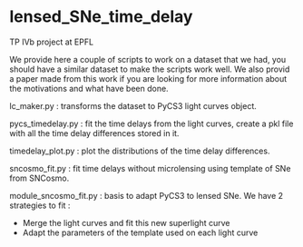 # lensed_SNe_time_delay
TP IVb project at EPFL

We provide here a couple of scripts to work on a dataset that we had, you should have a similar dataset to make the scripts work well. We also provid a paper made from this work if you are looking for more information about the motivations and what have been done. 

lc_maker.py : transforms the dataset to PyCS3 light curves object.

pycs_timedelay.py : fit the time delays from the light curves, create a pkl file with all the time delay differences stored in it.

timedelay_plot.py : plot the distributions of the time delay differences.

sncosmo_fit.py : fit time delays without microlensing using template of SNe from SNCosmo.

module_sncosmo_fit.py : basis to adapt PyCS3 to lensed SNe.
We have 2 strategies to fit :
- Merge the light curves and fit this new superlight curve
- Adapt the parameters of the template used on each light curve
